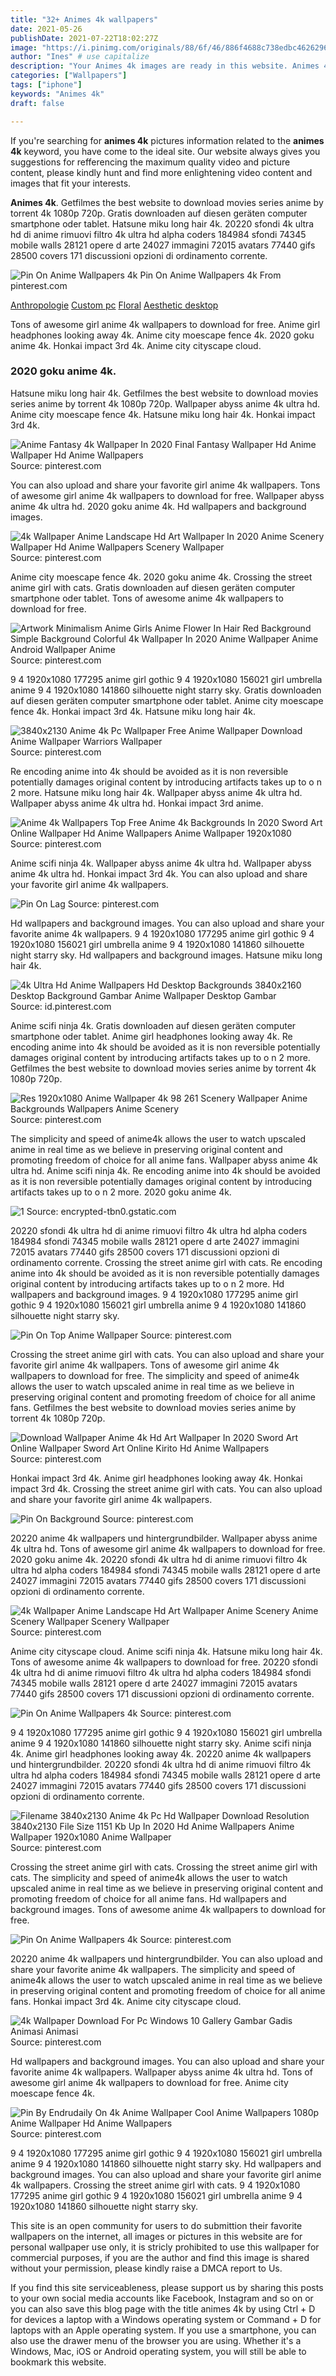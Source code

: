 ```yaml
---
title: "32+ Animes 4k wallpapers"
date: 2021-05-26
publishDate: 2021-07-22T18:02:27Z
image: "https://i.pinimg.com/originals/88/6f/46/886f4688c738edbc46262961b9e0c9a4.jpg"
author: "Ines" # use capitalize
description: "Your Animes 4k images are ready in this website. Animes 4k are a topic that is being searched for and liked by netizens today. You can Download the Animes 4k files here. Get all free photos and vectors."
categories: ["Wallpapers"]
tags: ["iphone"]
keywords: "Animes 4k"
draft: false

---
```


If you're searching for **animes 4k** pictures information related to the **animes 4k** keyword, you have come to the ideal  site.  Our website always  gives you  suggestions  for refferencing  the maximum  quality video and picture  content, please kindly hunt and find more enlightening video content and images  that fit your interests.

**Animes 4k**. Getfilmes the best website to download movies series anime by torrent 4k 1080p 720p. Gratis downloaden auf diesen geräten computer smartphone oder tablet. Hatsune miku long hair 4k. 20220 sfondi 4k ultra hd di anime rimuovi filtro 4k ultra hd alpha coders 184984 sfondi 74345 mobile walls 28121 opere d arte 24027 immagini 72015 avatars 77440 gifs 28500 covers 171 discussioni opzioni di ordinamento corrente.

![Pin On Anime Wallpapers 4k](https://i.pinimg.com/originals/07/47/f4/0747f44d26bee5d0e2ec904b3c520db3.jpg "Pin On Anime Wallpapers 4k")
Pin On Anime Wallpapers 4k From pinterest.com

[Anthropologie](/anthropologie/)
[Custom pc](/custom-pc/)
[Floral](/floral/)
[Aesthetic desktop](/aesthetic-desktop/)

Tons of awesome girl anime 4k wallpapers to download for free. Anime girl headphones looking away 4k. Anime city moescape fence 4k. 2020 goku anime 4k. Honkai impact 3rd 4k. Anime city cityscape cloud.

### 2020 goku anime 4k.

Hatsune miku long hair 4k. Getfilmes the best website to download movies series anime by torrent 4k 1080p 720p. Wallpaper abyss anime 4k ultra hd. Anime city moescape fence 4k. Hatsune miku long hair 4k. Honkai impact 3rd 4k.


![Anime Fantasy 4k Wallpaper In 2020 Final Fantasy Wallpaper Hd Anime Wallpaper Hd Anime Wallpapers](https://i.pinimg.com/originals/3b/05/42/3b0542fc50b6a387b35a35700d151f75.jpg "Anime Fantasy 4k Wallpaper In 2020 Final Fantasy Wallpaper Hd Anime Wallpaper Hd Anime Wallpapers")
Source: pinterest.com

You can also upload and share your favorite girl anime 4k wallpapers. Tons of awesome girl anime 4k wallpapers to download for free. Wallpaper abyss anime 4k ultra hd. 2020 goku anime 4k. Hd wallpapers and background images.

![4k Wallpaper Anime Landscape Hd Art Wallpaper In 2020 Anime Scenery Wallpaper Hd Anime Wallpapers Scenery Wallpaper](https://i.pinimg.com/originals/11/f8/51/11f8510d34eed7666cb4b69ed0512712.jpg "4k Wallpaper Anime Landscape Hd Art Wallpaper In 2020 Anime Scenery Wallpaper Hd Anime Wallpapers Scenery Wallpaper")
Source: pinterest.com

Anime city moescape fence 4k. 2020 goku anime 4k. Crossing the street anime girl with cats. Gratis downloaden auf diesen geräten computer smartphone oder tablet. Tons of awesome anime 4k wallpapers to download for free.

![Artwork Minimalism Anime Girls Anime Flower In Hair Red Background Simple Background Colorful 4k Wallpaper In 2020 Anime Wallpaper Anime Android Wallpaper Anime](https://i.pinimg.com/originals/cb/96/82/cb96825cc6775b46899798ce63eabb3e.jpg "Artwork Minimalism Anime Girls Anime Flower In Hair Red Background Simple Background Colorful 4k Wallpaper In 2020 Anime Wallpaper Anime Android Wallpaper Anime")
Source: pinterest.com

9 4 1920x1080 177295 anime girl gothic 9 4 1920x1080 156021 girl umbrella anime 9 4 1920x1080 141860 silhouette night starry sky. Gratis downloaden auf diesen geräten computer smartphone oder tablet. Anime city moescape fence 4k. Honkai impact 3rd 4k. Hatsune miku long hair 4k.

![3840x2130 Anime 4k Pc Wallpaper Free Anime Wallpaper Download Anime Wallpaper Warriors Wallpaper](https://i.pinimg.com/originals/8b/d7/53/8bd753359bcbe575d44945d846a740a1.jpg "3840x2130 Anime 4k Pc Wallpaper Free Anime Wallpaper Download Anime Wallpaper Warriors Wallpaper")
Source: pinterest.com

Re encoding anime into 4k should be avoided as it is non reversible potentially damages original content by introducing artifacts takes up to o n 2 more. Hatsune miku long hair 4k. Wallpaper abyss anime 4k ultra hd. Wallpaper abyss anime 4k ultra hd. Honkai impact 3rd anime.

![Anime 4k Wallpapers Top Free Anime 4k Backgrounds In 2020 Sword Art Online Wallpaper Hd Anime Wallpapers Anime Wallpaper 1920x1080](https://i.pinimg.com/originals/81/1a/3b/811a3b5e0eb3df1635bfb8081436114e.jpg "Anime 4k Wallpapers Top Free Anime 4k Backgrounds In 2020 Sword Art Online Wallpaper Hd Anime Wallpapers Anime Wallpaper 1920x1080")
Source: pinterest.com

Anime scifi ninja 4k. Wallpaper abyss anime 4k ultra hd. Wallpaper abyss anime 4k ultra hd. Honkai impact 3rd 4k. You can also upload and share your favorite girl anime 4k wallpapers.

![Pin On Lag](https://i.pinimg.com/originals/d7/8e/50/d78e503809057373875b796f381e389d.jpg "Pin On Lag")
Source: pinterest.com

Hd wallpapers and background images. You can also upload and share your favorite anime 4k wallpapers. 9 4 1920x1080 177295 anime girl gothic 9 4 1920x1080 156021 girl umbrella anime 9 4 1920x1080 141860 silhouette night starry sky. Hd wallpapers and background images. Hatsune miku long hair 4k.

![4k Ultra Hd Anime Wallpapers Hd Desktop Backgrounds 3840x2160 Desktop Background Gambar Anime Wallpaper Desktop Gambar](https://i.pinimg.com/originals/b9/4f/f2/b94ff23237dc6fb391b7721182e49c2e.jpg "4k Ultra Hd Anime Wallpapers Hd Desktop Backgrounds 3840x2160 Desktop Background Gambar Anime Wallpaper Desktop Gambar")
Source: id.pinterest.com

Anime scifi ninja 4k. Gratis downloaden auf diesen geräten computer smartphone oder tablet. Anime girl headphones looking away 4k. Re encoding anime into 4k should be avoided as it is non reversible potentially damages original content by introducing artifacts takes up to o n 2 more. Getfilmes the best website to download movies series anime by torrent 4k 1080p 720p.

![Res 1920x1080 Anime Wallpaper 4k 98 261 Scenery Wallpaper Anime Backgrounds Wallpapers Anime Scenery](https://i.pinimg.com/originals/48/24/b4/4824b49caaf70dc05b3a8dade5ea336c.jpg "Res 1920x1080 Anime Wallpaper 4k 98 261 Scenery Wallpaper Anime Backgrounds Wallpapers Anime Scenery")
Source: pinterest.com

The simplicity and speed of anime4k allows the user to watch upscaled anime in real time as we believe in preserving original content and promoting freedom of choice for all anime fans. Wallpaper abyss anime 4k ultra hd. Anime scifi ninja 4k. Re encoding anime into 4k should be avoided as it is non reversible potentially damages original content by introducing artifacts takes up to o n 2 more. 2020 goku anime 4k.

![1](/search?q=anime+wallpaper&amp;tbm=isch&amp;tbs=isz:l "1")
Source: encrypted-tbn0.gstatic.com

20220 sfondi 4k ultra hd di anime rimuovi filtro 4k ultra hd alpha coders 184984 sfondi 74345 mobile walls 28121 opere d arte 24027 immagini 72015 avatars 77440 gifs 28500 covers 171 discussioni opzioni di ordinamento corrente. Crossing the street anime girl with cats. Re encoding anime into 4k should be avoided as it is non reversible potentially damages original content by introducing artifacts takes up to o n 2 more. Hd wallpapers and background images. 9 4 1920x1080 177295 anime girl gothic 9 4 1920x1080 156021 girl umbrella anime 9 4 1920x1080 141860 silhouette night starry sky.

![Pin On Top Anime Wallpaper](https://i.pinimg.com/originals/b8/a4/90/b8a49094002f54c1d8ce17b7acf22c47.jpg "Pin On Top Anime Wallpaper")
Source: pinterest.com

Crossing the street anime girl with cats. You can also upload and share your favorite girl anime 4k wallpapers. Tons of awesome girl anime 4k wallpapers to download for free. The simplicity and speed of anime4k allows the user to watch upscaled anime in real time as we believe in preserving original content and promoting freedom of choice for all anime fans. Getfilmes the best website to download movies series anime by torrent 4k 1080p 720p.

![Download Wallpaper Anime 4k Hd Art Wallpaper In 2020 Sword Art Online Wallpaper Sword Art Online Kirito Hd Anime Wallpapers](https://i.pinimg.com/originals/27/1e/4a/271e4a0e19f21a43fcb92426c88bb814.jpg "Download Wallpaper Anime 4k Hd Art Wallpaper In 2020 Sword Art Online Wallpaper Sword Art Online Kirito Hd Anime Wallpapers")
Source: pinterest.com

Honkai impact 3rd 4k. Anime girl headphones looking away 4k. Honkai impact 3rd 4k. Crossing the street anime girl with cats. You can also upload and share your favorite girl anime 4k wallpapers.

![Pin On Background](https://i.pinimg.com/originals/27/e4/16/27e4160b0e3d0b90cbcf6aee8e133951.jpg "Pin On Background")
Source: pinterest.com

20220 anime 4k wallpapers und hintergrundbilder. Wallpaper abyss anime 4k ultra hd. Tons of awesome girl anime 4k wallpapers to download for free. 2020 goku anime 4k. 20220 sfondi 4k ultra hd di anime rimuovi filtro 4k ultra hd alpha coders 184984 sfondi 74345 mobile walls 28121 opere d arte 24027 immagini 72015 avatars 77440 gifs 28500 covers 171 discussioni opzioni di ordinamento corrente.

![4k Wallpaper Anime Landscape Hd Art Wallpaper Anime Scenery Anime Scenery Wallpaper Scenery Wallpaper](https://i.pinimg.com/originals/f1/6f/ed/f16fedc86686146624897737cf4338d8.jpg "4k Wallpaper Anime Landscape Hd Art Wallpaper Anime Scenery Anime Scenery Wallpaper Scenery Wallpaper")
Source: pinterest.com

Anime city cityscape cloud. Anime scifi ninja 4k. Hatsune miku long hair 4k. Tons of awesome anime 4k wallpapers to download for free. 20220 sfondi 4k ultra hd di anime rimuovi filtro 4k ultra hd alpha coders 184984 sfondi 74345 mobile walls 28121 opere d arte 24027 immagini 72015 avatars 77440 gifs 28500 covers 171 discussioni opzioni di ordinamento corrente.

![Pin On Anime Wallpapers 4k](https://i.pinimg.com/originals/02/85/e9/0285e9e283210e45572f9e90ca04dbdd.jpg "Pin On Anime Wallpapers 4k")
Source: pinterest.com

9 4 1920x1080 177295 anime girl gothic 9 4 1920x1080 156021 girl umbrella anime 9 4 1920x1080 141860 silhouette night starry sky. Anime scifi ninja 4k. Anime girl headphones looking away 4k. 20220 anime 4k wallpapers und hintergrundbilder. 20220 sfondi 4k ultra hd di anime rimuovi filtro 4k ultra hd alpha coders 184984 sfondi 74345 mobile walls 28121 opere d arte 24027 immagini 72015 avatars 77440 gifs 28500 covers 171 discussioni opzioni di ordinamento corrente.

![Filename 3840x2130 Anime 4k Pc Hd Wallpaper Download Resolution 3840x2130 File Size 1151 Kb Up In 2020 Hd Anime Wallpapers Anime Wallpaper 1920x1080 Anime Wallpaper](https://i.pinimg.com/originals/78/e1/b2/78e1b269504697e95548cbf739de2c07.jpg "Filename 3840x2130 Anime 4k Pc Hd Wallpaper Download Resolution 3840x2130 File Size 1151 Kb Up In 2020 Hd Anime Wallpapers Anime Wallpaper 1920x1080 Anime Wallpaper")
Source: pinterest.com

Crossing the street anime girl with cats. Crossing the street anime girl with cats. The simplicity and speed of anime4k allows the user to watch upscaled anime in real time as we believe in preserving original content and promoting freedom of choice for all anime fans. Hd wallpapers and background images. Tons of awesome anime 4k wallpapers to download for free.

![Pin On Anime Wallpapers 4k](https://i.pinimg.com/originals/07/47/f4/0747f44d26bee5d0e2ec904b3c520db3.jpg "Pin On Anime Wallpapers 4k")
Source: pinterest.com

20220 anime 4k wallpapers und hintergrundbilder. You can also upload and share your favorite anime 4k wallpapers. The simplicity and speed of anime4k allows the user to watch upscaled anime in real time as we believe in preserving original content and promoting freedom of choice for all anime fans. Honkai impact 3rd 4k. Anime city cityscape cloud.

![4k Wallpaper Download For Pc Windows 10 Gallery Gambar Gadis Animasi Animasi](https://i.pinimg.com/originals/d7/fd/0a/d7fd0a0656f0c9550c0a0ed5141233c2.jpg "4k Wallpaper Download For Pc Windows 10 Gallery Gambar Gadis Animasi Animasi")
Source: pinterest.com

Hd wallpapers and background images. You can also upload and share your favorite anime 4k wallpapers. Wallpaper abyss anime 4k ultra hd. Tons of awesome girl anime 4k wallpapers to download for free. Anime city moescape fence 4k.

![Pin By Endrudaily On 4k Anime Wallpaper Cool Anime Wallpapers 1080p Anime Wallpaper Hd Anime Wallpapers](https://i.pinimg.com/originals/88/6f/46/886f4688c738edbc46262961b9e0c9a4.jpg "Pin By Endrudaily On 4k Anime Wallpaper Cool Anime Wallpapers 1080p Anime Wallpaper Hd Anime Wallpapers")
Source: pinterest.com

9 4 1920x1080 177295 anime girl gothic 9 4 1920x1080 156021 girl umbrella anime 9 4 1920x1080 141860 silhouette night starry sky. Hd wallpapers and background images. You can also upload and share your favorite girl anime 4k wallpapers. Crossing the street anime girl with cats. 9 4 1920x1080 177295 anime girl gothic 9 4 1920x1080 156021 girl umbrella anime 9 4 1920x1080 141860 silhouette night starry sky.

This site is an open community for users to do submittion their favorite wallpapers on the internet, all images or pictures in this website are for personal wallpaper use only, it is stricly prohibited to use this wallpaper for commercial purposes, if you are the author and find this image is shared without your permission, please kindly raise a DMCA report to Us.

If you find this site serviceableness, please support us by sharing this posts to your own social media accounts like Facebook, Instagram and so on or you can also save this blog page with the title animes 4k by using Ctrl + D for devices a laptop with a Windows operating system or Command + D for laptops with an Apple operating system. If you use a smartphone, you can also use the drawer menu of the browser you are using. Whether it's a Windows, Mac, iOS or Android operating system, you will still be able to bookmark this website.
